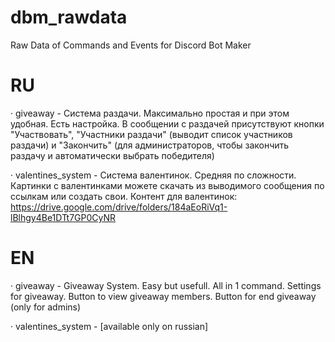 # dbm_rawdata
Raw Data of Commands and Events for Discord Bot Maker

# RU
  · giveaway - Система раздачи. Максимально простая и при этом удобная. Есть настройка. В сообщении с раздачей присутствуют кнопки "Участвовать", "Участники раздачи" (выводит список участников раздачи) и "Закончить" (для администраторов, чтобы закончить раздачу и автоматически выбрать победителя)
  
  · valentines_system - Система валентинок. Средняя по сложности. Картинки с валентинками можете скачать из выводимого сообщения по ссылкам или создать свои.
  Контент для валентинок: https://drive.google.com/drive/folders/184aEoRiVq1-lBlhgy4Be1DTt7GP0CyNR

# EN
  · giveaway - Giveaway System. Easy but usefull. All in 1 command. Settings for giveaway. Button to view giveaway members. Button for end giveaway (only for admins)

  · valentines_system - [available only on russian]

